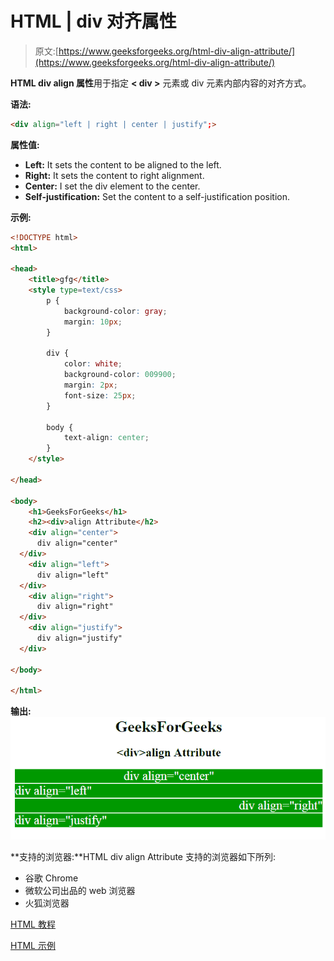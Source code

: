 # HTML | div 对齐属性

> 原文:[https://www.geeksforgeeks.org/html-div-align-attribute/](https://www.geeksforgeeks.org/html-div-align-attribute/)

**HTML div align 属性**用于指定 **< div >** 元素或 div 元素内部内容的对齐方式。

**语法:**

```html
<div align="left | right | center | justify";>
```

**属性值:**

*   **Left:** It sets the content to be aligned to the left.
*   **Right:** It sets the content to right alignment.
*   **Center:** I set the div element to the center.
*   **Self-justification:** Set the content to a self-justification position.

**示例:**

```html
<!DOCTYPE html>
<html>

<head>
    <title>gfg</title>
    <style type=text/css>
        p {
            background-color: gray;
            margin: 10px;
        }

        div {
            color: white;
            background-color: 009900;
            margin: 2px;
            font-size: 25px;
        }

        body {
            text-align: center;
        }
    </style>

</head>

<body>
    <h1>GeeksForGeeks</h1>
    <h2><div>align Attribute</h2>
    <div align="center"> 
      div align="center"
  </div>
    <div align="left">
      div align="left" 
  </div>
    <div align="right">
      div align="right" 
  </div>
    <div align="justify">
      div align="justify" 
  </div>

</body>

</html>
```

**输出:**
![](img/1287527856bbe5587d5cce080de921b0.png)

**支持的浏览器:**HTML div align Attribute 支持的浏览器如下所列:

*   谷歌 Chrome
*   微软公司出品的 web 浏览器
*   火狐浏览器

 [HTML 教程](https://www.geeksforgeeks.org/html-tutorials/)

 [HTML 示例](https://www.geeksforgeeks.org/html-examples/)